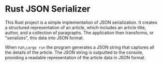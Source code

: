 # Rust JSON Serializer

This Rust project is a simple implementation of JSON serialization. It creates a structured representation of an article, which includes an article title, author, and a collection of paragraphs. The application then transforms, or "serializes", this data into JSON format.

When run,```cargo run``` the program generates a JSON string that captures all the details of the article. The JSON string is outputted to the console, providing a readable representation of the article data in JSON format.